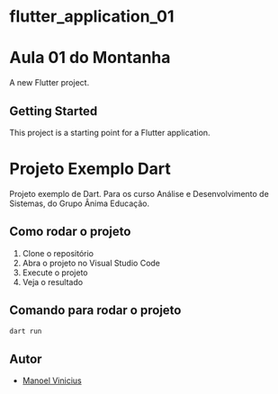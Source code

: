 # flutter_application_01

# Aula 01 do Montanha
A new Flutter project.

## Getting Started

This project is a starting point for a Flutter application.

# Projeto Exemplo Dart

Projeto exemplo de Dart. Para os curso Análise e Desenvolvimento de Sistemas, do Grupo Ânima Educação.

## Como rodar o projeto

1. Clone o repositório
2. Abra o projeto no Visual Studio Code
3. Execute o projeto
4. Veja o resultado

## Comando para rodar o projeto

```bash
dart run
```
## Autor

- [Manoel Vinicius](https://github.com/Manoel-DJS)
